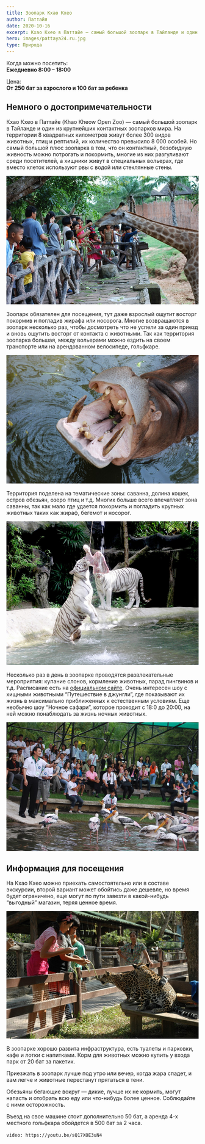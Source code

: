 ```yaml
---
title: Зоопарк Кхао Кхео
author: Паттайя
date: 2020-10-16
excerpt: Кхао Кхео в Паттайе — самый большой зоопарк в Тайланде и один из крупнейших контактных зоопарков мира.
hero: images/pattaya24.ru.jpg
type: Природа
---
```

Когда можно посетить:  
**Ежедневно 8:00 – 18:00**

Цена:  
**От 250 бат за взрослого и 100 бат за ребенка**

## Немного о достопримечательности
Кхао Кхео в Паттайе (Khao Kheow Open Zoo) — самый большой зоопарк в Тайланде и один из крупнейших контактных зоопарков мира. На территории 8 квадратных километров живут более 300 видов животных, птиц и рептилий, их количество превысило 8 000 особей. Но самый большой плюс зоопарка в том, что он контактный, безобидную живность можно потрогать и покормить, многие из них разгуливают среди посетителей, а хищники живут в специальных вольерах, где вместо клеток используют рвы с водой или стеклянные стены.  

![Зоопарк Кхао Кхео, Khao Kheow Open Zoo](images/khaokheow.zoothailand.org.jpg "Источник khaokheow.zoothailand.org")

Зоопарк обязателен для посещения, тут даже взрослый ощутит восторг покормив и погладив жирафа или носорога. Многие возвращаются в зоопарк несколько раз, чтобы досмотреть что не успели за один приезд и вновь ощутить восторг от контакта с животными. Так как территория зоопарка большая, между вольерами можно ездить на своем транспорте или на арендованном велосипеде, гольфкаре.

![Зоопарк Кхао Кхео, Khao Kheow Open Zoo](images/khaokheow.zoothailand.org2.jpg "Источник khaokheow.zoothailand.org")

Территория поделена на тематические зоны: саванна, долина кошек, остров обезьян, озеро птиц и т.д. Многих больше всего впечатляет зона саванны, так как мало где удается покормить и погладить крупных животных таких как жираф, бегемот и носорог.

![Зоопарк Кхао Кхео, Khao Kheow Open Zoo](images/khaokheow.zoothailand.org4.jpg "Источник khaokheow.zoothailand.org")

Несколько раз в день в зоопарке проводятся развлекательные мероприятия: купание слонов, кормление животных, парад пингвинов и т.д. Расписание есть на [официальном сайте](http://www.khaokheow.zoothailand.org/ru/more_news.php?c_id=39). Очень интересен шоу с хищными животными “Путешествие в джунгли”, где показывают их жизнь в максимально приближенных к естественным условиям. Еще необычно шоу “Ночное сафари”, которое проходит с 18:0 до 20:00, на ней можно понаблюдать за жизнь ночных животных. 

![Зоопарк Кхао Кхео, Khao Kheow Open Zoo](images/khaokheow.zoothailand.org1.jpg "Источник khaokheow.zoothailand.org")
 
## Информация для посещения
На Кхао Кхео можно приехать самостоятельно или в составе экскурсии, второй вариант может обойтись даже дешевле, но время будет ограничено, еще могут по пути завезти в какой-нибудь “выгодный” магазин, теряя ценное время.

![Зоопарк Кхао Кхео, Khao Kheow Open Zoo](images/khaokheow.zoothailand.org3.jpg "Источник khaokheow.zoothailand.org")

В зоопарке хорошо развита инфраструктура, есть туалеты и парковки, кафе и лотки с напитками. Корм для животных можно купить у входа парк от 20 бат за пакетик. 

Приезжать в зоопарк лучше под утро или вечер, когда жара спадет, и вам легче и животные перестанут прятаться в тени. 

Обезьяны бегающие вокруг — дикие, лучше их не кормить, могут напасть и отобрать всю еду или что-нибудь более ценное. Соблюдайте с ними осторожность.

Въезд на свое машине стоит дополнительно 50 бат, а аренда 4-х местного гольфкара обойдется в 500 бат за 2 часа.

`video: https://youtu.be/sQ17XOE3uN4`
